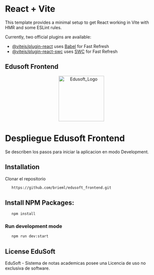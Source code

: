# React + Vite

This template provides a minimal setup to get React working in Vite with HMR and some ESLint rules.

Currently, two official plugins are available:

- [@vitejs/plugin-react](https://github.com/vitejs/vite-plugin-react/blob/main/packages/plugin-react/README.md) uses [Babel](https://babeljs.io/) for Fast Refresh
- [@vitejs/plugin-react-swc](https://github.com/vitejs/vite-plugin-react-swc) uses [SWC](https://swc.rs/) for Fast Refresh




## Edusoft Frontend

<p align="center"><a href="#" target="_blank"><img src="" width="150" alt="Edusoft_Logo"></a></p>

# Despliegue Edusoft Frontend

Se describen los pasos para iniciar la aplicacion en modo Development.

## Installation

Clonar el repositorio 

```sh
   https://github.com/brieml/edusoft_frontend.git
```

## Install NPM Packages:

```sh
   npm install
```

### Run development mode

```sh
   npm run dev:start
```

## License EduSoft

EduSoft - Sistema de notas academicas posee una Licencia de uso no exclusiva de software.
